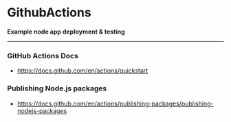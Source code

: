 # GithubActions

**Example node app deployment & testing**

----

### GitHub Actions Docs
 - https://docs.github.com/en/actions/quickstart


### Publishing Node.js packages
 - https://docs.github.com/en/actions/publishing-packages/publishing-nodejs-packages